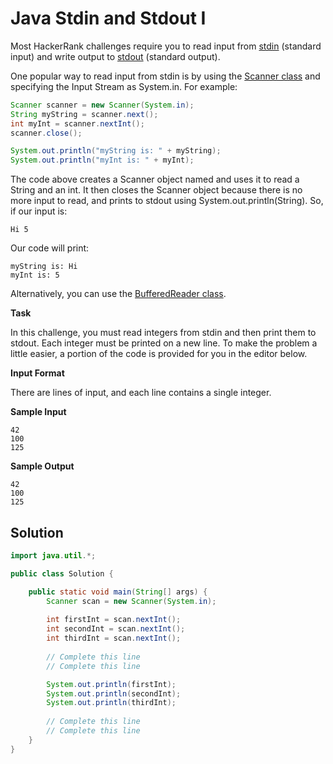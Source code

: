 # Java Stdin and Stdout I

Most HackerRank challenges require you to read input from [stdin](https://en.wikipedia.org/wiki/Standard_streams#Standard_input_.28stdin.29) (standard input) and write output to [stdout](https://en.wikipedia.org/wiki/Standard_streams#Standard_output_.28stdout.29) (standard output).

One popular way to read input from stdin is by using the [Scanner class](https://docs.oracle.com/javase/8/docs/api/java/util/Scanner.html) and specifying the Input Stream as System.in. For example:

```java
Scanner scanner = new Scanner(System.in);
String myString = scanner.next();
int myInt = scanner.nextInt();
scanner.close();

System.out.println("myString is: " + myString);
System.out.println("myInt is: " + myInt);
```

The code above creates a Scanner object named  and uses it to read a String and an int. It then closes the Scanner object because there is no more input to read, and prints to stdout using System.out.println(String). So, if our input is:

```
Hi 5
```
Our code will print:

```
myString is: Hi
myInt is: 5
```
Alternatively, you can use the [BufferedReader class](https://docs.oracle.com/javase/8/docs/api/java/io/BufferedReader.html).

**Task**

In this challenge, you must read  integers from stdin and then print them to stdout. Each integer must be printed on a new line. To make the problem a little easier, a portion of the code is provided for you in the editor below.

**Input Format**

There are  lines of input, and each line contains a single integer.

**Sample Input**

```
42
100
125
```

**Sample Output**

```
42
100
125
```

## Solution

```java
import java.util.*;

public class Solution {

    public static void main(String[] args) {
        Scanner scan = new Scanner(System.in);
        
        int firstInt = scan.nextInt();
        int secondInt = scan.nextInt();
        int thirdInt = scan.nextInt();
        
        // Complete this line
        // Complete this line

        System.out.println(firstInt);
        System.out.println(secondInt);
        System.out.println(thirdInt);
        
        // Complete this line
        // Complete this line
    }
}
```
